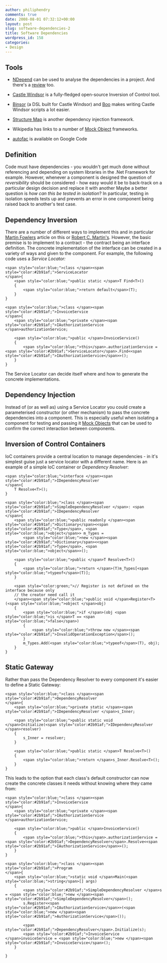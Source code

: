 ```yaml
---
author: philiphendry
comments: true
date: 2008-08-01 07:32:12+00:00
layout: post
slug: software-dependencies-2
title: Software Dependencies
wordpress_id: 158
categories:
- Design
---
```


## Tools

 

  
  * [NDepend](http://ndepend.com/) can be used to analyse the dependencies in a project. And there's a [review](http://searchwindevelopment.techtarget.com/tip/0,289483,sid8_gci1274598,00.html) too. 
   
  * [Castle Windsor](http://www.castleproject.org/container/index.html) is a fully-fledged open-source Inversion of Control tool. 
   
  * [Binsor](http://www.ayende.com/Blog/archive/2006/09/16/7268.aspx) (a DSL built for Castle Windsor) and [Boo](http://boo.codehaus.org/) makes writing Castle Windsor scripts a lot easier. 
   
  * [Structure Map](http://structuremap.sourceforge.net/Default.htm) is another dependency injection framework. 
   
  * Wikipedia has links to a number of [Mock Object](http://en.wikipedia.org/wiki/Mock_object) frameworks.
   
  * [autofac](http://code.google.com/p/autofac/) is available on Google Code
 

## Definition

 

Code must have dependencies - you wouldn't get much done without referencing and depending on system libraries in the .Net Framework for example. However, whenever a component is designed the question of _reversibility_ should be considered - how easy would it be to back-track on a particular design decision and replace it with another Maybe a better question is _how can this be tested in isolation_? In particular, testing in isolation speeds tests up and prevents an error in one component being raised back to another's test case.

 

## Dependency Inversion

 

There are a number of different ways to implement this and in particular [Martin Fowlers](http://www.martinfowler.com/articles/injection.html) article on this or [Robert C. Martin's](http://objectmentor.com/resources/articles/dip.pdf). However, the basic premise is to implement to a contract - the contract being an interface definition. The concrete implementation of the interface can be created in a variety of ways and given to the component. For example, the following code uses a _Service Locator:_

 
    
    <span style="color:blue;">class </span><span style="color:#2b91af;">ServiceLocator
    </span>{
        <span style="color:blue;">public static </span>T Find<T>()
        {
            <span style="color:blue;">return default</span>(T);
        }
    }
    
    <span style="color:blue;">class </span><span style="color:#2b91af;">InvoiceService
    </span>{
        <span style="color:blue;">private </span><span style="color:#2b91af;">IAuthorizationService </span>authorizationService;
    
        <span style="color:blue;">public </span>InvoiceService()
        {
            <span style="color:blue;">this</span>.authorizationService = <span style="color:#2b91af;">ServiceLocator</span>.Find<<span style="color:#2b91af;">IAuthorizationService</span>>();
        }
    }


[](http://11011.net/software/vspaste)



The Service Locator can decide itself where and how to generate the concrete implementations.





## Dependency Injection





Instead of (or as well as) using a Service Locator you could create a parameterised constructor (or other mechanism) to pass the concrete dependencies into a component. This is especially useful when isolating a component for testing and passing it [Mock Objects](http://msdn.microsoft.com/msdnmag/issues/07/09/MockTesting) that can be used to confirm the correct interaction between components.





## Inversion of Control Containers





IoC containers provide a central location to manage dependencies - in it's simplest guise just a service locator with a different name. Here is an example of a simple IoC container or _Dependency Resolver_:




    
    <span style="color:blue;">interface </span><span style="color:#2b91af;">IDependencyResolver
    </span>{
        T Resolve<T>();
    }
    
    <span style="color:blue;">class </span><span style="color:#2b91af;">SimpleDependencyResolver </span>: <span style="color:#2b91af;">IDependencyResolver
    </span>{
        <span style="color:blue;">public readonly </span><span style="color:#2b91af;">Dictionary</span><<span style="color:#2b91af;">Type</span>, <span style="color:blue;">object</span>> m_Types =
            <span style="color:blue;">new </span><span style="color:#2b91af;">Dictionary</span><<span style="color:#2b91af;">Type</span>, <span style="color:blue;">object</span>>();
    
        <span style="color:blue;">public </span>T Resolve<T>()
        {
            <span style="color:blue;">return </span>(T)m_Types[<span style="color:blue;">typeof</span>(T)];
        }
    
        <span style="color:green;">// Register is not defined on the interface because only
        // the creator need call it
        </span><span style="color:blue;">public void </span>Register<T>(<span style="color:blue;">object </span>obj)
        {
            <span style="color:blue;">if </span>(obj <span style="color:blue;">is </span>T == <span style="color:blue;">false</span>)
            {
                <span style="color:blue;">throw new </span><span style="color:#2b91af;">InvalidOperationException</span>();
            }
            m_Types.Add(<span style="color:blue;">typeof</span>(T), obj);
        }
    }





## [](http://11011.net/software/vspaste)[](http://11011.net/software/vspaste)Static Gateway





Rather than pass the Dependency Resolver to every component it's easier to define a Static Gateway:




    
    <span style="color:blue;">class </span><span style="color:#2b91af;">DependencyResolver
    </span>{
        <span style="color:blue;">private static </span><span style="color:#2b91af;">IDependencyResolver </span>s_Inner;
    
        <span style="color:blue;">public static void </span>Initialize(<span style="color:#2b91af;">IDependencyResolver </span>resolver)
        {
            s_Inner = resolver;
        }
    
        <span style="color:blue;">public static </span>T Resolve<T>()
        {
            <span style="color:blue;">return </span>s_Inner.Resolve<T>();
        }
    }





This leads to the option that each class's default constructor can now create the concrete classes it needs without knowing where they came from:




    
    <span style="color:blue;">class </span><span style="color:#2b91af;">InvoiceService
    </span>{
        <span style="color:blue;">private </span><span style="color:#2b91af;">IAuthorizationService </span>authorizationService;
    
        <span style="color:blue;">public </span>InvoiceService()
        {
            <span style="color:blue;">this</span>.authorizationService = <span style="color:#2b91af;">DependencyResolver</span>.Resolve<<span style="color:#2b91af;">IAuthorizationService</span>>();
        }
    }


[](http://11011.net/software/vspaste)


    
    <span style="color:blue;">class </span><span style="color:#2b91af;">Program
    </span>{
        <span style="color:blue;">static void </span>Main(<span style="color:blue;">string</span>[] args)
        {
            <span style="color:#2b91af;">SimpleDependencyResolver </span>s = <span style="color:blue;">new </span><span style="color:#2b91af;">SimpleDependencyResolver</span>();
            s.Register<<span style="color:#2b91af;">IAuthorizationService</span>>(<span style="color:blue;">new </span><span style="color:#2b91af;">AuthorizationService</span>());
    
            <span style="color:#2b91af;">DependencyResolver</span>.Initialize(s);
            <span style="color:#2b91af;">InvoiceService </span>invoiceService = <span style="color:blue;">new </span><span style="color:#2b91af;">InvoiceService</span>();
        }
    
    }


[](http://11011.net/software/vspaste)
